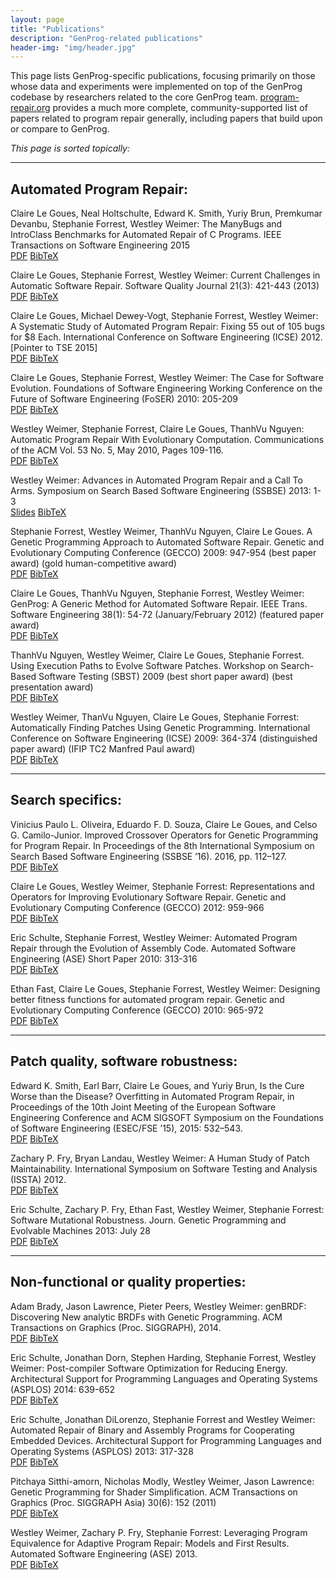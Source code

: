 ```yaml
---
layout: page
title: "Publications"
description: "GenProg-related publications"
header-img: "img/header.jpg"
---
```


This page lists GenProg-specific publications, focusing primarily on those whose
data and experiments were implemented on top of the GenProg codebase by
researchers related to the core GenProg
team.  [program-repair.org](http://program-repair.org/) provides a much more
complete, community-supported list of papers related to program repair
generally, including papers that build upon or compare to GenProg.

*This page is sorted topically:*

---

Automated Program Repair:
-------------------------

Claire Le Goues, Neal Holtschulte, Edward K. Smith, Yuriy Brun, Premkumar
Devanbu, Stephanie Forrest, Westley Weimer: The ManyBugs and IntroClass
Benchmarks for Automated Repair of C Programs. IEEE Transactions on Software
Engineering 2015  
[PDF](https://github.com/squaresLab/papers-repo/raw/master/pdfs/benchmarks-2015-tse-preprint.pdf) [BibTeX](legoues-tse15.bib)

Claire Le Goues, Stephanie Forrest, Westley Weimer: Current Challenges in
Automatic Software Repair. Software Quality Journal 21(3): 421-443 (2013)  
[PDF](https://github.com/squaresLab/papers-repo/raw/master/pdfs/weimer-sqj-2013.pdf) [BibTeX](legoues-sqjo13.bib)

Claire Le Goues, Michael Dewey-Vogt, Stephanie Forrest, Westley Weimer: A
Systematic Study of Automated Program Repair: Fixing 55 out of 105 bugs for $8
Each. International Conference on Software Engineering (ICSE) 2012.  [Pointer to
TSE 2015]  
[PDF](https://github.com/squaresLab/papers-repo/raw/master/pdfs/weimer-icse2012-genprog-preprint.pdf) [BibTeX](legoues-icse12.bib)

Claire Le Goues, Stephanie Forrest, Westley Weimer: The Case for Software
Evolution. Foundations of Software Engineering Working Conference on the Future
of Software Engineering (FoSER) 2010: 205-209  
[PDF](https://github.com/squaresLab/papers-repo/raw/master/pdfs/p205-legoues.pdf) [BibTeX](legoues-foser10.bib)

Westley Weimer, Stephanie Forrest, Claire Le Goues, ThanhVu Nguyen: Automatic
Program Repair With Evolutionary Computation. Communications of the ACM Vol. 53
No. 5, May 2010, Pages 109-116.  
[PDF](https://github.com/squaresLab/papers-repo/raw/master/pdfs/p109-weimer.pdf) [BibTeX]()

Westley Weimer: Advances in Automated Program Repair and a Call To
Arms. Symposium on Search Based Software Engineering (SSBSE) 2013: 1-3  
[Slides](https://github.com/squaresLab/papers-repo/raw/master/pdfs/weimer-ssbse2013-presentation.pdf) [BibTeX]()

Stephanie Forrest, Westley Weimer, ThanhVu Nguyen, Claire Le Goues. A Genetic
Programming Approach to Automated Software Repair. Genetic and Evolutionary
Computing Conference (GECCO) 2009: 947-954 (best paper award) (gold
human-competitive award)  
[PDF](https://github.com/squaresLab/papers-repo/raw/master/pdfs/weimer-gecco2009.pdf) [BibTeX]()

Claire Le Goues, ThanhVu Nguyen, Stephanie Forrest, Westley Weimer: GenProg: A
Generic Method for Automated Software Repair. IEEE Trans. Software Engineering
38(1): 54-72 (January/February 2012) (featured paper award)  
[PDF](https://github.com/squaresLab/papers-repo/raw/master/pdfs/weimer-tse2012-genprog.pdf) [BibTeX]()

ThanhVu Nguyen, Westley Weimer, Claire Le Goues, Stephanie Forrest. Using
Execution Paths to Evolve Software Patches. Workshop on Search-Based Software
Testing (SBST) 2009 (best short paper award) (best presentation award)  
[PDF](https://github.com/squaresLab/papers-repo/raw/master/pdfs/nguyen-sbst09.pdf) [BibTeX]()

Westley Weimer, ThanVu Nguyen, Claire Le Goues, Stephanie Forrest: Automatically
Finding Patches Using Genetic Programming. International Conference on Software
Engineering (ICSE) 2009: 364-374 (distinguished paper award) (IFIP TC2 Manfred
Paul award)  
[PDF](https://github.com/squaresLab/papers-repo/raw/master/pdfs/weimer-icse2009-genprog.pdf) [BibTeX]()

---

Search specifics:
-----------------
Vinicius Paulo L. Oliveira, Eduardo F. D. Souza, Claire Le Goues, and Celso
G. Camilo-Junior. Improved Crossover Operators for Genetic Programming for
Program Repair. In Proceedings of the 8th International Symposium on Search
Based Software Engineering (SSBSE ’16). 2016, pp. 112–127.  
[PDF](https://github.com/squaresLab/papers-repo/raw/master/pdfs/legoues-ssbse16.pdf) [BibTeX]()

Claire Le Goues, Westley Weimer, Stephanie Forrest: Representations and
Operators for Improving Evolutionary Software Repair. Genetic and Evolutionary
Computing Conference (GECCO) 2012: 959-966  
[PDF](https://github.com/squaresLab/papers-repo/raw/master/pdfs/genprog-gecco2012-preprint.pdf) [BibTeX]()

Eric Schulte, Stephanie Forrest, Westley Weimer: Automated Program Repair
through the Evolution of Assembly Code. Automated Software Engineering (ASE)
Short Paper 2010: 313-316  
[PDF](https://github.com/squaresLab/papers-repo/raw/master/pdfs/weimer-ase2010-asm-preprint.pdf) [BibTeX]()

Ethan Fast, Claire Le Goues, Stephanie Forrest, Westley Weimer: Designing better
fitness functions for automated program repair. Genetic and Evolutionary
Computing Conference (GECCO) 2010: 965-972  
[PDF](https://github.com/squaresLab/papers-repo/raw/master/pdfs/weimer-gecco2010.pdf) [BibTeX]()

---

Patch quality, software robustness:
-----------------------------------

Edward K. Smith, Earl Barr, Claire Le Goues, and Yuriy Brun, Is the Cure Worse
than the Disease? Overfitting in Automated Program Repair, in Proceedings of the
10th Joint Meeting of the European Software Engineering Conference and ACM
SIGSOFT Symposium on the Foundations of Software Engineering (ESEC/FSE ’15),
2015: 532–543.  
[PDF](https://github.com/squaresLab/papers-repo/raw/master/pdfs/smith15fse.pdf) [BibTeX]()

Zachary P. Fry, Bryan Landau, Westley Weimer: A Human Study of Patch
Maintainability. International Symposium on Software Testing and Analysis
(ISSTA) 2012.  
[PDF](https://github.com/squaresLab/papers-repo/raw/master/pdfs/FryISSTA12_PREPRINT.pdf) [BibTeX]()

Eric Schulte, Zachary P. Fry, Ethan Fast, Westley Weimer, Stephanie Forrest:
Software Mutational Robustness. Journ. Genetic Programming and Evolvable
Machines 2013: July 28  
[PDF](https://github.com/squaresLab/papers-repo/raw/master/pdfs/weimer-gpem2013-robust.pdf) [BibTeX]()

---

Non-functional or quality properties:
-------------------------------------

Adam Brady, Jason Lawrence, Pieter Peers, Westley Weimer: genBRDF: Discovering
New analytic BRDFs with Genetic Programming. ACM Transactions on Graphics
(Proc. SIGGRAPH), 2014.  
[PDF](https://github.com/squaresLab/papers-repo/raw/master/pdfs/brady-siggraph2014.pdf) [BibTeX]()

Eric Schulte, Jonathan Dorn, Stephen Harding, Stephanie Forrest, Westley Weimer:
Post-compiler Software Optimization for Reducing Energy. Architectural Support
for Programming Languages and Operating Systems (ASPLOS) 2014: 639-652  
[PDF](https://github.com/squaresLab/papers-repo/raw/master/pdfs/schulte-asplos2014.pdf) [BibTeX]()

Eric Schulte, Jonathan DiLorenzo, Stephanie Forrest and Westley Weimer:
Automated Repair of Binary and Assembly Programs for Cooperating Embedded
Devices. Architectural Support for Programming Languages and Operating Systems
(ASPLOS) 2013: 317-328  
[PDF](https://github.com/squaresLab/papers-repo/raw/master/pdfs/schulte2013embedded.pdf) [BibTeX]()

Pitchaya Sitthi-amorn, Nicholas Modly, Westley Weimer, Jason Lawrence: Genetic
Programming for Shader Simplification. ACM Transactions on Graphics
(Proc. SIGGRAPH Asia) 30(6): 152 (2011)  
[PDF](https://github.com/squaresLab/papers-repo/raw/master/pdfs/sitthiamorn_siga11.pdf) [BibTeX]()

Westley Weimer, Zachary P. Fry, Stephanie Forrest: Leveraging Program
Equivalence for Adaptive Program Repair: Models and First Results. Automated
Software Engineering (ASE) 2013.  
[PDF](https://github.com/squaresLab/papers-repo/raw/master/pdfs/weimer-ase2013-preprint.pdf) [BibTeX]()
